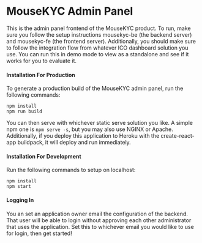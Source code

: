 # MouseKYC Admin Panel

This is the admin panel frontend of the MouseKYC product. To run, make sure you follow the setup instructions mousekyc-be (the backend server) and mousekyc-fe (the frontend server). Additionally, you should make sure to follow the integration flow from whatever ICO dashboard solution you use. You can run this in demo mode to view as a standalone and see if it works for you to evaluate it.

#### Installation For Production

To generate a production build of the MouseKYC admin panel, run the following commands:

```
npm install
npm run build
```
You can then serve with whichever static serve solution you like. A simple npm one is `npm serve -s`, but you may also use NGINX or Apache. Additionally, if you deploy this application to Heroku with the create-react-app buildpack, it will deploy and run immediately.


#### Installation For Development

Run the following commands to setup on localhost:

```
npm install
npm start
```

#### Logging In
You an set an application owner email the configuration of the backend. That user will be able to login without approving each other administrator that uses the application. Set this to whichever email you would like to use for login, then get started!
